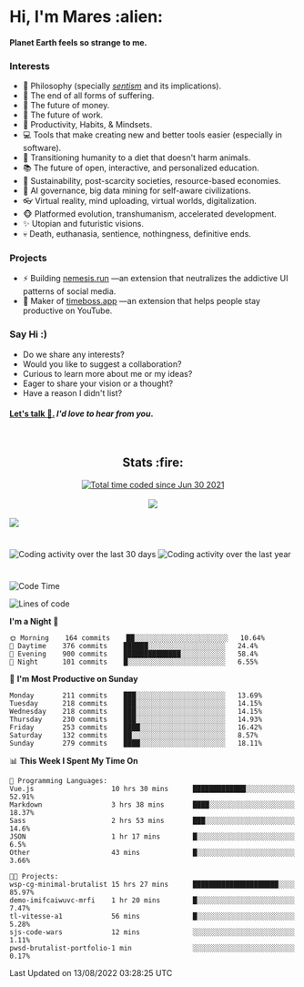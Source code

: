 <h1>Hi, I'm Mares :alien:</h1>

#### Planet Earth feels so strange to me.

### **Interests**

- 🌊 Philosophy (specially [_sentism_][sentismmedium] and its implications).
- 🎯 The end of all forms of suffering.
- 💸 The future of money.
- 💼 The future of work.
- 🧠 Productivity, Habits, & Mindsets.
- 💻 Tools that make creating new and better tools easier (especially in software).
- 🥗 Transitioning humanity to a diet that doesn't harm animals.
- 📚 The future of open, interactive, and personalized education.
- 🌱 Sustainability, post-scarcity societies, resource-based economies.
- 🤖 AI governance, big data mining for self-aware civilizations.
- 👓 Virtual reality, mind uploading, virtual worlds, digitalization.
- 🐵 Platformed evolution, transhumanism, accelerated development.
- ✨ Utopian and futuristic visions.
- 💀 Death, euthanasia, sentience, nothingness, definitive ends.


### **Projects**

- ⚡ Building [nemesis.run](https://chrome.google.com/webstore/detail/nemesis-%E2%80%93-humane-design-f/blfbbifgjgikekfochleknjcopefifgo?hl=en) —an extension that neutralizes the addictive UI patterns of social media.
- 💎 Maker of [timeboss.app](https://timeboss.app) —an extension that helps people stay productive on YouTube.


### **Say Hi :)**

- Do we share any interests?
- Would you like to suggest a collaboration?
- Curious to learn more about me or my ideas?
- Eager to share your vision or a thought?
- Have a reason I didn't list?

#### [Let's talk :wave:.](mailto:mareszhar@gmail.com) _I'd love to hear from you_.

[sentismmedium]: https://medium.com/@mareszhar/born-a-prisoner-a-reflection-about-life-its-struggles-and-a-plan-to-escape-d8566ce9b026

<br>

<h2 align="center">Stats :fire:</h2>

<div align="center">
  <a href="https://wakatime.com/@cfdc0e0d-4860-4b62-9ff0-cb659185525e">
    <img src="https://wakatime.com/badge/user/cfdc0e0d-4860-4b62-9ff0-cb659185525e.svg" alt="Total time coded since Jun 30 2021" />
  </a>
</div>

<br>

<!-- 
Add or remove this: 
&dates=B1AAB3FF 
...or this...
&date_format=M%20j%5B%2C%20Y%5D
from the *streak stats URL below* if they get bugged and aren't updating: 
-->

<div align="center">
  <img src="https://github-readme-streak-stats.herokuapp.com?user=mareszhar&theme=black-ice&hide_border=true&stroke=FFFFFF15&ring=DF8FFE&fire=DF8FFE&currStreakLabel=DF8FFE&background=1A232A&currStreakNum=86FFAB&dates=B1AAB3FF&date_format=M%20j%5B%2C%20Y%5D">
</div>

<br>

<img src="https://activity-graph.herokuapp.com/graph?username=mareszhar&theme=nord&bg_color=00000000&color=979797&line=DF8FFE&point=00000000&area=true&hide_border=true">

<br>

<h1></h1>

<img src="https://wakatime.com/share/@mares/5df0ff02-9c79-41b4-b540-51dc9c65a57b.svg" alt="Coding activity over the last 30 days" />
<img src="https://wakatime.com/share/@mares/ea89ba71-f374-40af-930c-e0655909fe37.svg" alt="Coding activity over the last year" />

<h1></h1>

<!--START_SECTION:waka-->
![Code Time](http://img.shields.io/badge/Code%20Time-580%20hrs%2029%20mins-blue)

![Lines of code](https://img.shields.io/badge/From%20Hello%20World%20I%27ve%20Written-152%20Thousand%20lines%20of%20code-blue)

**I'm a Night 🦉** 

```text
🌞 Morning    164 commits    ██░░░░░░░░░░░░░░░░░░░░░░░   10.64% 
🌆 Daytime    376 commits    ██████░░░░░░░░░░░░░░░░░░░   24.4% 
🌃 Evening    900 commits    ██████████████░░░░░░░░░░░   58.4% 
🌙 Night      101 commits    █░░░░░░░░░░░░░░░░░░░░░░░░   6.55%

```
📅 **I'm Most Productive on Sunday** 

```text
Monday       211 commits    ███░░░░░░░░░░░░░░░░░░░░░░   13.69% 
Tuesday      218 commits    ███░░░░░░░░░░░░░░░░░░░░░░   14.15% 
Wednesday    218 commits    ███░░░░░░░░░░░░░░░░░░░░░░   14.15% 
Thursday     230 commits    ███░░░░░░░░░░░░░░░░░░░░░░   14.93% 
Friday       253 commits    ████░░░░░░░░░░░░░░░░░░░░░   16.42% 
Saturday     132 commits    ██░░░░░░░░░░░░░░░░░░░░░░░   8.57% 
Sunday       279 commits    ████░░░░░░░░░░░░░░░░░░░░░   18.11%

```


📊 **This Week I Spent My Time On** 

```text
💬 Programming Languages: 
Vue.js                   10 hrs 30 mins      █████████████░░░░░░░░░░░░   52.91% 
Markdown                 3 hrs 38 mins       ████░░░░░░░░░░░░░░░░░░░░░   18.37% 
Sass                     2 hrs 53 mins       ███░░░░░░░░░░░░░░░░░░░░░░   14.6% 
JSON                     1 hr 17 mins        █░░░░░░░░░░░░░░░░░░░░░░░░   6.5% 
Other                    43 mins             █░░░░░░░░░░░░░░░░░░░░░░░░   3.66%

🐱‍💻 Projects: 
wsp-cg-minimal-brutalist 15 hrs 27 mins      █████████████████████░░░░   85.97% 
demo-imifcaiwuvc-mrfi    1 hr 20 mins        █░░░░░░░░░░░░░░░░░░░░░░░░   7.47% 
tl-vitesse-a1            56 mins             █░░░░░░░░░░░░░░░░░░░░░░░░   5.28% 
sjs-code-wars            12 mins             ░░░░░░░░░░░░░░░░░░░░░░░░░   1.11% 
pwsd-brutalist-portfolio-1 min               ░░░░░░░░░░░░░░░░░░░░░░░░░   0.17%

```


 Last Updated on 13/08/2022 03:28:25 UTC
<!--END_SECTION:waka-->
